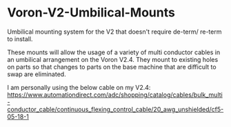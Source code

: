# Voron-V2-Umbilical-Mounts
Umbilical mounting system for the V2 that doesn't require de-term/ re-term to install.

These mounts will allow the usage of a variety of multi conductor cables in an umbilical arrangement on the Voron V2.4. They mount to existing holes on parts so that changes
to parts on the base machine that are difficult to swap are eliminated.

I am personally using the below cable on my V2.4:
https://www.automationdirect.com/adc/shopping/catalog/cables/bulk_multi-conductor_cable/continuous_flexing_control_cable/20_awg_unshielded/cf5-05-18-1

